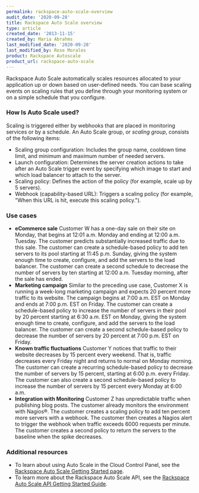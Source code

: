 ```yaml
---
permalink: rackspace-auto-scale-overview
audit_date: '2020-09-28'
title: Rackspace Auto Scale overview
type: article
created_date: '2013-11-15'
created_by: Maria Abrahms
last_modified_date: '2020-09-28'
last_modified_by: Rose Morales
product: Rackspace Autoscale
product_url: rackspace-auto-scale
---
```


Rackspace Auto Scale automatically scales resources allocated to your
application up or down based on user-defined needs. You can base scaling events
on scaling rules that you define through your monitoring system or on a simple
schedule that you configure.

### How Is Auto Scale used?

Scaling is triggered either by webhooks that are placed in monitoring services
or by a schedule. An Auto Scale group, or *scaling group*, consists of the
following items:

- Scaling group configuration: Includes the group name, cooldown time limit, and minimum
    and maximum number of needed servers.
- Launch configuration: Determines the server creation actions to take after an Auto Scale trigger event
    by specifying which image to start and which load balancer to attach to the server.
- Scaling policy: Defines the action of the policy (for example, scale up by 5
    servers).
- Webhook (capability-based URL): Triggers a scaling policy (for example, "When
    this URL is hit, execute this scaling policy.").

### Use cases

- **eCommerce sale** Customer W has a one-day sale on their site on Monday, that
    begins at 12:01 a.m. Monday and ending at 12:00 a.m. Tuesday. The
    customer predicts substantially increased traffic due to this sale. The customer
    can create a schedule-based policy to add ten servers to its pool starting at
    11:45 p.m. Sunday, giving the system enough time to create, configure, and add the
    servers to the load balancer. The customer can create a second
    schedule to decrease the number of servers by ten starting at 12:00 a.m.
    Tuesday morning, after the sale has ended.
- **Marketing campaign** Similar to the preceding use case, Customer X is
    running a week-long marketing campaign and expects 20 percent more traffic
    to its website. The campaign begins at 7:00 a.m. EST on Monday and ends at
    7:00 p.m. EST on Friday. The customer can create a schedule-based policy to
    increase the number of servers in their pool by 20 percent starting at 6:30
    a.m. EST on Monday, giving the system enough time to create, configure, and add
    the servers to the load balancer. The customer can create a second
    schedule-based policy to decrease the number of servers by 20 percent at
    7:00 p.m. EST on Friday.
- **Known traffic fluctuations** Customer Y notices that traffic to their
    website decreases by 15 percent every weekend. That is, traffic decreases
    every Friday night and returns to normal on Monday morning. The customer can
    create a recurring schedule-based policy to decrease the number of servers
    by 15 percent, starting at 6:00 p.m. every Friday. The customer can also
    create a second schedule-based policy to increase the number of servers by
    15 percent every Monday at 6:00 a.m.
- **Integration with Monitoring** Customer Z has unpredictable traffic when
    publishing blog posts. The customer already monitors the environment with
    Nagios&reg;. The customer creates a scaling policy to add ten percent more servers
    with a webhook. The customer then creates a Nagios alert to trigger the
    webhook when traffic exceeds 6000 requests per minute. The customer creates
    a second policy to return the servers to the baseline when the spike
    decreases.

### Additional resources

- To learn about using Auto Scale in the Cloud Control Panel, see the [Rackspace
    Auto Scale Getting Started page](/support/how-to/rackspace-auto-scale).
- To learn more about the Rackspace Auto Scale API, see the [Rackspace Auto
    Scale API Getting Started
    Guide](https://docs.rackspace.com/docs/autoscale/v1/developer-guide/#document-getting-started).
